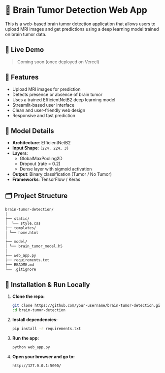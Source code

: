 # 🧠 Brain Tumor Detection Web App

This is a web-based brain tumor detection application that allows users to upload MRI images and get predictions using a deep learning model trained on brain tumor data.

## 🚀 Live Demo
> Coming soon (once deployed on Vercel)

## 📌 Features

- Upload MRI images for prediction
- Detects presence or absence of brain tumor
- Uses a trained EfficientNetB2 deep learning model
- Streamlit-based user interface
- Clean and user-friendly web design
- Responsive and fast prediction

## 🧠 Model Details

- **Architecture**: EfficientNetB2
- **Input Shape**: `(224, 224, 3)`
- **Layers**:
  - GlobalMaxPooling2D
  - Dropout (rate = 0.2)
  - Dense layer with sigmoid activation
- **Output**: Binary classification (Tumor / No Tumor)
- **Frameworks**: TensorFlow / Keras

## 🗂️ Project Structure
```bash
brain-tumor-detection/
│
├── static/ 
│  └── style.css
├── templates/ 
│ └── home.html
│
├── model/
│ └── brain_tumor_model.h5 
│
├── web_app.py 
├── requirements.txt 
├── README.md
└── .gitignore
```

## 🔧 Installation & Run Locally

1. **Clone the repo:**
   ```bash
   git clone https://github.com/your-username/brain-tumor-detection.git
   cd brain-tumor-detection
   ```
2. **Install dependencies:**
   ```bash
   pip install -r requirements.txt
   ```
3. **Run the app:**
   ```bash
   python web_app.py
   ```
4. **Open your browser and go to:**
   ```bash
   http://127.0.0.1:5000/
   ```
